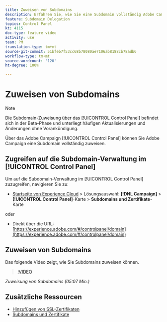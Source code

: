 ```yaml
---
title: Zuweisen von Subdomains
description: Erfahren Sie, wie Sie eine Subdomain vollständig Adobe Campaign zuweisen.
feature: Subdomain Delegation
topics: Control Panel
kt: 4115
doc-type: feature video
activity: use
team: PM
translation-type: tm+mt
source-git-commit: 51bfeb7f53cc68b78080ae7106ab8188cb78adb6
workflow-type: tm+mt
source-wordcount: '120'
ht-degree: 100%

---
```



# Zuweisen von Subdomains

>[!NOTE]
>
> Die Subdomain-Zuweisung über das [!UICONTROL Control Panel] befindet sich in der Beta-Phase und unterliegt häufigen Aktualisierungen und Änderungen ohne Vorankündigung.

Über das Adobe Campaign [!UICONTROL Control Panel] können Sie Adobe Campaign eine Subdomain vollständig zuweisen.

## Zugreifen auf die Subdomain-Verwaltung im [!UICONTROL Control Panel]

Um auf die Subdomain-Verwaltung im [!UICONTROL Control Panel] zuzugreifen, navigieren Sie zu:

* [Startseite von Experience Cloud](https://experience.adobe.com/#/home) > Lösungsauswahl: **[!DNL Campaign]** > **[!UICONTROL Control Panel]**-Karte > **Subdomains und Zertifikate**-Karte

oder
* Direkt über die URL: [https://experience.adobe.com/#/controlpanel/domain](https://experience.adobe.com/#/controlpanel/domain)

## Zuweisen von Subdomains

Das folgende Video zeigt, wie Sie Subdomains zuweisen können.

>[!VIDEO](https://video.tv.adobe.com/v/31390?quality=12)

*Zuweisung von Subdomains (05:07 Min.)*

## Zusätzliche Ressourcen

* [Hinzufügen von SSL-Zertifikaten](/help/monitoring-campaign-classic/control-panel/adding-ssl-certificates.md)
* [Subdomains und Zertifikate](https://docs.adobe.com/content/help/de-DE/control-panel/using/subdomains-and-certificates/renewing-subdomain-certificate.html)

